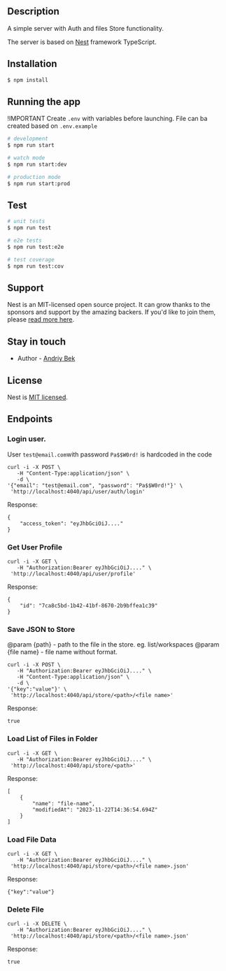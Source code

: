 ## Description

A simple server with Auth and files Store functionality.

The server is based on [Nest](https://github.com/nestjs/nest) framework TypeScript.

## Installation

```bash
$ npm install
```

## Running the app

!IMPORTANT Create `.env` with variables before launching. File can ba created based on `.env.example`

```bash
# development
$ npm run start

# watch mode
$ npm run start:dev

# production mode
$ npm run start:prod
```

## Test

```bash
# unit tests
$ npm run test

# e2e tests
$ npm run test:e2e

# test coverage
$ npm run test:cov
```

## Support

Nest is an MIT-licensed open source project. It can grow thanks to the sponsors and support by the amazing backers. If you'd like to join them, please [read more here](https://docs.nestjs.com/support).

## Stay in touch

- Author - [Andriy Bek](https://github.com/BekAndriy)

## License

Nest is [MIT licensed](LICENSE).

## Endpoints

### Login user.

User `test@email.com`with password `Pa$$W0rd!` is hardcoded in the code

```
curl -i -X POST \
   -H "Content-Type:application/json" \
   -d \
'{"email": "test@email.com", "password": "Pa$$W0rd!"}' \
 'http://localhost:4040/api/user/auth/login'
```

Response:

```
{
    "access_token": "eyJhbGciOiJ...."
}
```

### Get User Profile

```
curl -i -X GET \
   -H "Authorization:Bearer eyJhbGciOiJ...." \
 'http://localhost:4040/api/user/profile'
```

Response:

```
{
    "id": "7ca8c5bd-1b42-41bf-8670-2b9bffea1c39"
}
```

### Save JSON to Store

@param {path} - path to the file in the store. eg. list/workspaces
@param {file name} - file name without format.

```
curl -i -X POST \
   -H "Authorization:Bearer eyJhbGciOiJ...." \
   -H "Content-Type:application/json" \
   -d \
'{"key":"value"}' \
 'http://localhost:4040/api/store/<path>/<file name>'
```

Response:

```
true
```

### Load List of Files in Folder

```
curl -i -X GET \
   -H "Authorization:Bearer eyJhbGciOiJ...." \
 'http://localhost:4040/api/store/<path>'
```

Response:

```
[
    {
        "name": "file-name",
        "modifiedAt": "2023-11-22T14:36:54.694Z"
    }
]

```

### Load File Data

```
curl -i -X GET \
   -H "Authorization:Bearer eyJhbGciOiJ...." \
 'http://localhost:4040/api/store/<path>/<file name>.json'
```

Response:

```
{"key":"value"}
```

### Delete File

```
curl -i -X DELETE \
   -H "Authorization:Bearer eyJhbGciOiJ...." \
 'http://localhost:4040/api/store/<path>/<file name>.json'
```

Response:

```
true
```
